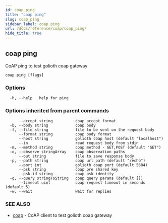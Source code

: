 ```yaml
---
id: coap_ping
title: "coap ping"
slug: coap_ping
sidebar_label: coap ping
url: /docs/reference/coap/coap_ping/
hide_title: true
---
```

## coap ping

CoAP ping to test golioth coap gateway

```
coap ping [flags]
```

### Options

```
  -h, --help   help for ping
```

### Options inherited from parent commands

```
      --accept string          coap accept format
  -b, --body string            coap body
  -f, --file string            file to be sent on the request body
      --format string          coap body format
      --host string            golioth coap host (default "localhost")
      --in                     read request body from stdin
  -m, --method string          coap method - GET,POST (default "GET")
  -o, --observe stringArray    coap observation paths
      --out string             file to save response body
  -p, --path string            coap url path (default "/echo")
      --port int               golioth coap port (default 5684)
      --psk string             coap pre shared key
      --psk-id string          coap psk identity
  -q, --query stringToString   coap query params (default [])
      --timeout uint           coap request timeout in seconds (default 5)
  -w, --wait                   wait for replies
```

### SEE ALSO

* [coap](/docs/reference/coap/coap/)	 - CoAP client to test golioth coap gateway


